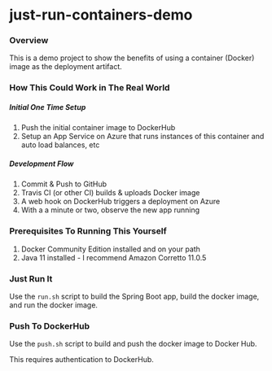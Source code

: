 # just-run-containers-demo

### Overview
This is a demo project to show the benefits of using a container (Docker) image as the deployment artifact.

### How This Could Work in The Real World

##### Initial One Time Setup
1) Push the initial container image to DockerHub
2) Setup an App Service on Azure that runs instances of this container and auto load balances, etc

##### Development Flow
1) Commit & Push to GitHub
2) Travis CI (or other CI) builds & uploads Docker image
3) A web hook on DockerHub triggers a deployment on Azure
4) With a a minute or two, observe the new app running

### Prerequisites To Running This Yourself

1) Docker Community Edition installed and on your path
2) Java 11 installed - I recommend Amazon Corretto 11.0.5

### Just Run It

Use the `run.sh` script to build the Spring Boot app, build the docker image, and run the docker image.

### Push To DockerHub

Use the `push.sh` script to build and push the docker image to Docker Hub.

This requires authentication to DockerHub.





